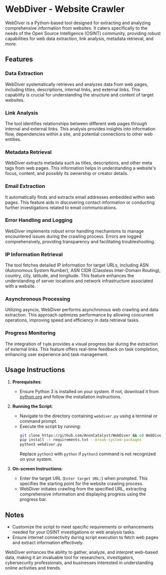 # WebDiver - Website Crawler

WebDiver is a Python-based tool designed for extracting and analyzing comprehensive information from websites. It caters specifically to the needs of the Open Source Intelligence (OSINT) community, providing robust capabilities for web data extraction, link analysis, metadata retrieval, and more.

## Features

### Data Extraction
WebDiver systematically retrieves and analyzes data from web pages, including titles, descriptions, internal links, and external links. This capability is crucial for understanding the structure and content of target websites.

### Link Analysis
The tool identifies relationships between different web pages through internal and external links. This analysis provides insights into information flow, dependencies within a site, and potential connections to other web entities.

### Metadata Retrieval
WebDiver extracts metadata such as titles, descriptions, and other meta tags from web pages. This information helps in understanding a website's focus, content, and possibly its ownership or creator details.

### Email Extraction
It automatically finds and extracts email addresses embedded within web pages. This feature aids in discovering contact information or conducting further investigations related to email communications.

### Error Handling and Logging
WebDiver implements robust error handling mechanisms to manage encountered issues during the crawling process. Errors are logged comprehensively, providing transparency and facilitating troubleshooting.

### IP Information Retrieval
The tool fetches detailed IP information for target URLs, including ASN (Autonomous System Number), ASN CIDR (Classless Inter-Domain Routing), country, city, latitude, and longitude. This feature enhances the understanding of server locations and network infrastructure associated with a website.

### Asynchronous Processing
Utilizing asyncio, WebDiver performs asynchronous web crawling and data extraction. This approach optimizes performance by allowing concurrent operations, improving speed and efficiency in data retrieval tasks.

### Progress Monitoring
The integration of `tqdm` provides a visual progress bar during the extraction of external links. This feature offers real-time feedback on task completion, enhancing user experience and task management.

## Usage Instructions

1. **Prerequisites**:
   - Ensure Python 3 is installed on your system. If not, download it from [python.org](https://www.python.org/downloads/) and follow the installation instructions.

2. **Running the Script**:
   - Navigate to the directory containing `webdiver.py` using a terminal or command prompt.
   - Execute the script by running:
     ```bash
     git clone https://github.com/AnonCatalyst/WebDiver && cd WebDiver
     pip install -r requirements.txt --break-system-packages
     python3 webdiver.py
     ```
     Replace `python3` with `python` if `python3` command is not recognized on your system.

3. **On-screen Instructions**:
   - Enter the target URL (`Enter target URL:`) when prompted. This specifies the starting point for the website crawling process.
   - WebDiver initiates crawling from the specified URL, extracting comprehensive information and displaying progress using the progress bar.

## Notes

- Customize the script to meet specific requirements or enhancements needed for your OSINT investigations or web analysis tasks.
- Ensure internet connectivity during script execution to fetch web pages and extract information effectively.

WebDiver enhances the ability to gather, analyze, and interpret web-based data, making it an invaluable tool for researchers, investigators, cybersecurity professionals, and businesses interested in understanding online activities and trends.
